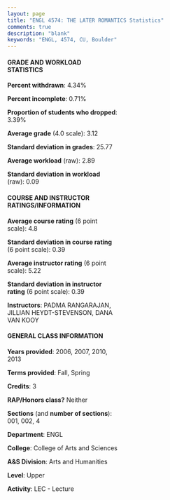 ```yaml
---
layout: page
title: "ENGL 4574: THE LATER ROMANTICS Statistics"
comments: true
description: "blank"
keywords: "ENGL, 4574, CU, Boulder"
--- 
```

<head>
<script src="https://ajax.googleapis.com/ajax/libs/jquery/2.1.3/jquery.min.js"></script>
<script src="https://dl.dropboxusercontent.com/s/pc42nxpaw1ea4o9/highcharts.js?dl=0"></script>
<!-- <script src="../assets/js/highcharts.js"></script> -->
<style type="text/css">@font-face {
	font-family: "Bebas Neue";
	src: url(https://www.filehosting.org/file/details/544349/BebasNeue%20Regular.otf) format("opentype");
	}
	h1.Bebas { 
		font-family: "Bebas Neue", Verdana, Tahoma;
	}
</style>
</head>
<body>
	<div id="container" style="float: right; width: 45%; height: 88%; margin-left: 2.5%; margin-right: 2.5%;"></div>
	<script language="JavaScript">
		$(document).ready(function() {
		var chart = {type: 'column'};
		var title = {text: 'Grade Distribution'};
		var xAxis = {categories: ['A','B','C','D','F'],crosshair: true};
		var yAxis = {min: 0,title: {text: 'Percentage'}};
		var tooltip = {headerFormat: '<center><b><span style="font-size:20px">{point.key}</span></b></center>',
		               pointFormat: '<td style="padding:0"><b>{point.y:.1f}%</b></td>',
		               footerFormat: '</table>',shared: true,useHTML: true};
		var plotOptions = {column: {pointPadding: 0.0,borderWidth: 0}};  
		var credits = {enabled: false};var series= [{name: 'Percent',data: [37.17,42.48,17.7,2.65,0.0,]}];
		var json = {};
		json.chart = chart;
		json.title = title;
		json.tooltip = tooltip;
		json.xAxis = xAxis;
		json.yAxis = yAxis;  
		json.series = series;
		json.plotOptions = plotOptions;  
		json.credits = credits;
		$('#container').highcharts(json);
	});
	</script>
</body>
			   
#### GRADE AND WORKLOAD STATISTICS

**Percent withdrawn**: 4.34%

**Percent incomplete**: 0.71%

**Proportion of students who dropped**: 3.39%

**Average grade** (4.0 scale): 3.12

**Standard deviation in grades**: 25.77

**Average workload** (raw): 2.89

**Standard deviation in workload** (raw): 0.09

#### COURSE AND INSTRUCTOR RATINGS/INFORMATION

**Average course rating** (6 point scale): 4.8

**Standard deviation in course rating** (6 point scale): 0.39

**Average instructor rating** (6 point scale): 5.22

**Standard deviation in instructor rating** (6 point scale): 0.39

**Instructors**: PADMA RANGARAJAN, JILLIAN HEYDT-STEVENSON, DANA VAN KOOY

#### GENERAL CLASS INFORMATION

**Years provided**: 2006, 2007, 2010, 2013

**Terms provided**: Fall, Spring

**Credits**: 3

**RAP/Honors class?** Neither

**Sections** (and **number of sections**): 001, 002, 4

**Department**: ENGL

**College**: College of Arts and Sciences

**A&S Division**: Arts and Humanities

**Level**: Upper

**Activity**: LEC - Lecture